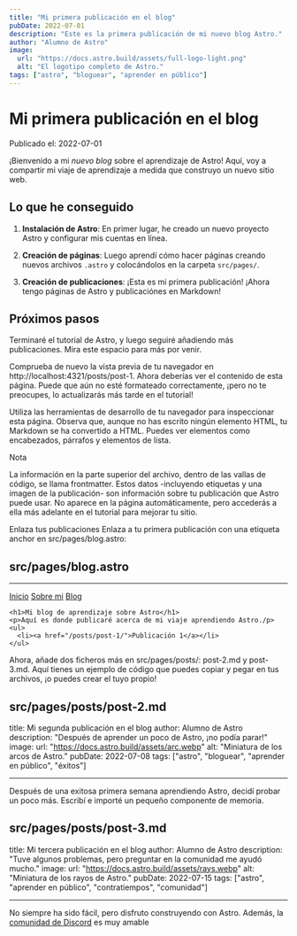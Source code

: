 ```yaml
---
title: "Mi primera publicación en el blog"
pubDate: 2022-07-01
description: "Este es la primera publicación de mi nuevo blog Astro."
author: "Alumno de Astro"
image:
  url: "https://docs.astro.build/assets/full-logo-light.png"
  alt: "El logotipo completo de Astro."
tags: ["astro", "bloguear", "aprender en público"]
---
```


# Mi primera publicación en el blog

Publicado el: 2022-07-01

¡Bienvenido a mi _nuevo blog_ sobre el aprendizaje de Astro! Aquí, voy a compartir mi viaje de aprendizaje a medida que construyo un nuevo sitio web.

## Lo que he conseguido

1. **Instalación de Astro**: En primer lugar, he creado un nuevo proyecto Astro y configurar mis cuentas en línea.

2. **Creación de páginas**: Luego aprendí cómo hacer páginas creando nuevos archivos `.astro` y colocándolos en la carpeta `src/pages/`.

3. **Creación de publicaciones**: ¡Esta es mi primera publicación! ¡Ahora tengo páginas de Astro y publicaciónes en Markdown!

## Próximos pasos

Terminaré el tutorial de Astro, y luego seguiré añadiendo más publicaciones. Mira este espacio para más por venir.

Comprueba de nuevo la vista previa de tu navegador en http://localhost:4321/posts/post-1. Ahora deberías ver el contenido de esta página. Puede que aún no esté formateado correctamente, ¡pero no te preocupes, lo actualizarás más tarde en el tutorial!

Utiliza las herramientas de desarrollo de tu navegador para inspeccionar esta página. Observa que, aunque no has escrito ningún elemento HTML, tu Markdown se ha convertido a HTML. Puedes ver elementos como encabezados, párrafos y elementos de lista.

Nota

La información en la parte superior del archivo, dentro de las vallas de código, se llama frontmatter. Estos datos -incluyendo etiquetas y una imagen de la publicación- son información sobre tu publicación que Astro puede usar. No aparece en la página automáticamente, pero accederás a ella más adelante en el tutorial para mejorar tu sitio.

Enlaza tus publicaciones
Enlaza a tu primera publicación con una etiqueta anchor en src/pages/blog.astro:

## src/pages/blog.astro

---

<html lang="es">
  <head>
    <meta charset="utf-8"/>
    <meta name="viewport" content="width=device-width" />
    <title>Astro</title>
  </head>
  <body>
    <a href="/">Inicio</a>
    <a href="/about/">Sobre mi</a>
    <a href="/blog/">Blog</a>

    <h1>Mi blog de aprendizaje sobre Astro</h1>
    <p>Aquí es donde publicaré acerca de mi viaje aprendiendo Astro./p>
    <ul>
      <li><a href="/posts/post-1/">Publicación 1</a></li>
    </ul>

  </body>
</html>

Ahora, añade dos ficheros más en src/pages/posts/: post-2.md y post-3.md. Aquí tienes un ejemplo de código que puedes copiar y pegar en tus archivos, ¡o puedes crear el tuyo propio!

## src/pages/posts/post-2.md

title: Mi segunda publicación en el blog
author: Alumno de Astro
description: "Después de aprender un poco de Astro, ¡no podía parar!"
image:
url: "https://docs.astro.build/assets/arc.webp"
alt: "Miniatura de los arcos de Astro."
pubDate: 2022-07-08
tags: ["astro", "bloguear", "aprender en público", "éxitos"]

---

Después de una exitosa primera semana aprendiendo Astro, decidí probar un poco más. Escribí e importé un pequeño componente de memoria.

## src/pages/posts/post-3.md

title: Mi tercera publicación en el blog
author: Alumno de Astro
description: "Tuve algunos problemas, pero preguntar en la comunidad me ayudó mucho."
image:
url: "https://docs.astro.build/assets/rays.webp"
alt: "Miniatura de los rayos de Astro."
pubDate: 2022-07-15
tags: ["astro", "aprender en público", "contratiempos", "comunidad"]

---

No siempre ha sido fácil, pero disfruto construyendo con Astro. Además, la [comunidad de Discord](https://astro.build/chat) es muy amable
